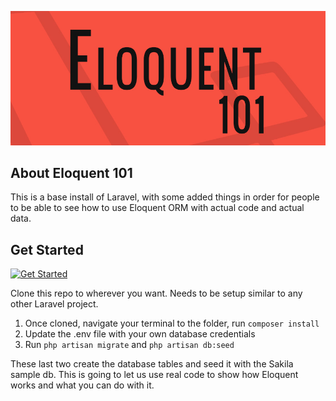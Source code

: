 ![](public/img/github-banner.jpg)

## About Eloquent 101

This is a base install of Laravel, with some added things in order for people to be able to see how to use Eloquent ORM with actual code and actual data.

## Get Started

[![Get Started](http://img.youtube.com/vi/YOUTUBE_VIDEO_ID_HERE/0.jpg)](http://www.youtube.com/watch?v=YOUTUBE_VIDEO_ID_HERE "Video Title")

Clone this repo to wherever you want. Needs to be setup similar to any other Laravel project.

1. Once cloned, navigate your terminal to the folder, run `composer install`
2. Update the .env file with your own database credentials
3. Run `php artisan migrate` and `php artisan db:seed`

These last two create the database tables and seed it with the Sakila sample db. This is going to let us use real code to show how Eloquent works and what you can do with it.

